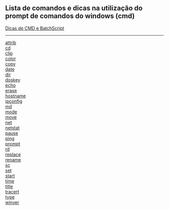 ## Lista de comandos e dicas na utilização do prompt de comandos do windows (cmd)


[Dicas de CMD e BatchScript](01-tricks-cmd-e-bat.md)</br>

---

[attrib](attrib.md)</br>
[cd](cd.md)</br>
[clip](clip.md)</br>
[color](color.md)</br>
[copy](copy.md)</br>
[date](date.md)</br>
[dir](dir.md)</br>
[doskey](doskey.md)</br>
[echo](echo.md)</br>
[erase](erase.md)</br>
[hostname](hostname.md)</br>
[ipconfig](ipconfig.md)</br>
[md](md.md)</br>
[mode](mode.md)</br>
[move](move.md)</br>
[net](net.md)</br>
[netstat](netstat.md)</br>
[pause](pause.md)</br>
[ping](ping.md)</br>
[prompt](prompt.md)</br>
[rd](rd.md)</br>
[replace](replace.md)</br>
[rename](rename.md)</br>
[sc](sc.md)</br>
[set](set.md)</br>
[start](start.md)</br>
[time](time.md)</br>
[title](title.md)</br>
[tracert](tracert.md)</br>
[type](type.md)</br>
[winver](version.md)</br>